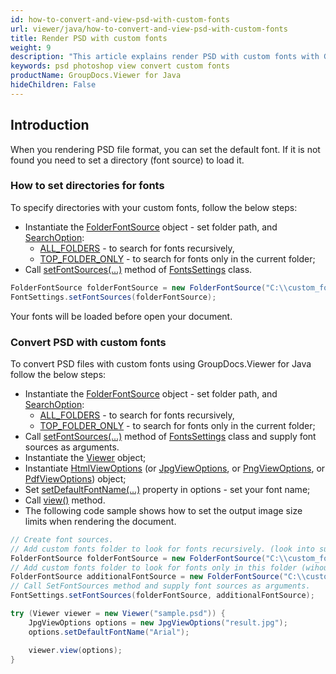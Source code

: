 ```yaml
---
id: how-to-convert-and-view-psd-with-custom-fonts
url: viewer/java/how-to-convert-and-view-psd-with-custom-fonts
title: Render PSD with custom fonts
weight: 9
description: "This article explains render PSD with custom fonts with GroupDocs.Viewer within your Java applications."
keywords: psd photoshop view convert custom fonts
productName: GroupDocs.Viewer for Java
hideChildren: False
---
```

## Introduction

When you rendering PSD file format, you can set the default font. If it is not found you need to set a directory (font source) to load it.

### How to set directories for fonts

To specify directories with your custom fonts, follow the below steps:

* Instantiate the [FolderFontSource](https://reference.groupdocs.com/viewer/java/com.groupdocs.viewer.fonts/FolderFontSource) object - set folder path, and [SearchOption](https://reference.groupdocs.com/viewer/java/com.groupdocs.viewer.fonts/SearchOption):
  * [ALL_FOLDERS](https://reference.groupdocs.com/viewer/java/com.groupdocs.viewer.fonts/SearchOption#ALL_FOLDERS) - to search for fonts recursively, 
  * [TOP_FOLDER_ONLY](https://reference.groupdocs.com/viewer/java/com.groupdocs.viewer.fonts/SearchOption#TOP_FOLDER_ONLY) - to search for fonts only in the current folder;
* Call [setFontSources(...)](https://reference.groupdocs.com/viewer/java/com.groupdocs.viewer.fonts/FontSettings#setFontSources(com.groupdocs.viewer.fonts.FontSource...)) method of [FontsSettings](https://reference.groupdocs.com/viewer/java/com.groupdocs.viewer.fonts/FontSettings) class.

```java
FolderFontSource folderFontSource = new FolderFontSource("C:\\custom_fonts_folder", SearchOption.TOP_FOLDER_ONLY);
FontSettings.setFontSources(folderFontSource);
```

Your fonts will be loaded before open your document.

### Convert PSD with custom fonts

To convert PSD files with custom fonts using GroupDocs.Viewer for Java follow the below steps:

* Instantiate the [FolderFontSource](https://reference.groupdocs.com/viewer/java/com.groupdocs.viewer.fonts/FolderFontSource) object - set folder path, and [SearchOption](https://reference.groupdocs.com/viewer/java/com.groupdocs.viewer.fonts/SearchOption):
  * [ALL_FOLDERS](https://reference.groupdocs.com/viewer/java/com.groupdocs.viewer.fonts/SearchOption#ALL_FOLDERS) - to search for fonts recursively, 
  * [TOP_FOLDER_ONLY](https://reference.groupdocs.com/viewer/java/com.groupdocs.viewer.fonts/SearchOption#TOP_FOLDER_ONLY) - to search for fonts only in the current folder;
* Call [setFontSources(...)](https://reference.groupdocs.com/viewer/java/com.groupdocs.viewer.fonts/FontSettings#setFontSources(com.groupdocs.viewer.fonts.FontSource...)) method of [FontsSettings](https://reference.groupdocs.com/viewer/java/com.groupdocs.viewer.fonts/FontSettings) class and supply font sources as arguments.
* Instantiate the [Viewer](https://reference.groupdocs.com/viewer/java/com.groupdocs.viewer/Viewer) object;
* Instantiate [HtmlViewOptions](https://reference.groupdocs.com/viewer/java/com.groupdocs.viewer.options/HtmlViewOptions) (or [JpgViewOptions](https://reference.groupdocs.com/viewer/java/com.groupdocs.viewer.options/JpgViewOptions), or [PngViewOptions](https://reference.groupdocs.com/viewer/java/com.groupdocs.viewer.options/PngViewOptions), or [PdfViewOptions](https://reference.groupdocs.com/viewer/java/com.groupdocs.viewer.options/PdfViewOptions)) object;
* Set [setDefaultFontName(...)](https://reference.groupdocs.com/viewer/java/com.groupdocs.viewer.options/BaseViewOptions#setDefaultFontName(java.lang.String)) property in options - set your font name;
* Call [view()](https://reference.groupdocs.com/viewer/java/com.groupdocs.viewer/Viewer#view(com.groupdocs.viewer.options.ViewOptions)) method.
* The following code sample shows how to set the output image size limits when rendering the document.

```java
// Create font sources.
// Add custom fonts folder to look for fonts recursively. (look into subfolders too).
FolderFontSource folderFontSource = new FolderFontSource("C:\\custom_fonts_folder", SearchOption.ALL_FOLDERS);
// Add custom fonts folder to look for fonts only in this folder (wihout subfolders).
FolderFontSource additionalFontSource = new FolderFontSource("C:\\custom_additional_fonts_folder", SearchOption.TOP_FOLDER_ONLY)
// Call SetFontSources method and supply font sources as arguments.
FontSettings.setFontSources(folderFontSource, additionalFontSource);

try (Viewer viewer = new Viewer("sample.psd")) {
    JpgViewOptions options = new JpgViewOptions("result.jpg");
    options.setDefaultFontName("Arial");

    viewer.view(options);
}
```

